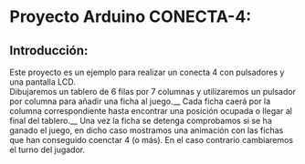 # Proyecto Arduino CONECTA-4:

## Introducción:
Este proyecto es un ejemplo para realizar un conecta 4 con pulsadores y una pantalla LCD.<br />
Dibujaremos un tablero de 6 filas por 7 columnas y utilizaremos un pulsador por columna para añadir una ficha al juego.__
Cada ficha caerá por la columna correspondiente hasta encontrar una posición ocupada o llegar al final del tablero.__
Una vez la ficha se detenga comprobamos si se ha ganado el juego, en dicho caso mostramos una animación con las fichas que han conseguido coenctar 4 (o más). En el caso contrario cambiaremos el turno del jugador.

